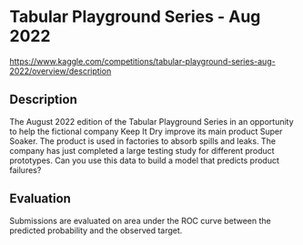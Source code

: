 # Tabular Playground Series - Aug 2022
https://www.kaggle.com/competitions/tabular-playground-series-aug-2022/overview/description

## Description
The August 2022 edition of the Tabular Playground Series in an opportunity to help the fictional company Keep It Dry improve its main product Super Soaker. The product is used in factories to absorb spills and leaks.
The company has just completed a large testing study for different product prototypes. Can you use this data to build a model that predicts product failures?

## Evaluation
Submissions are evaluated on area under the ROC curve between the predicted probability and the observed target.
